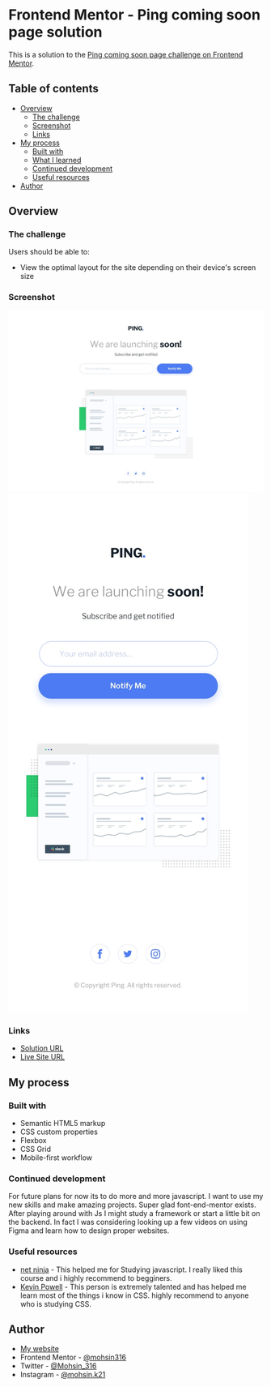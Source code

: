 # Frontend Mentor - Ping coming soon page solution

This is a solution to the [Ping coming soon page challenge on Frontend Mentor](https://www.frontendmentor.io/challenges/ping-single-column-coming-soon-page-5cadd051fec04111f7b848da).

## Table of contents

- [Overview](#overview)
  - [The challenge](#the-challenge)
  - [Screenshot](#screenshot)
  - [Links](#links)
- [My process](#my-process)
  - [Built with](#built-with)
  - [What I learned](#what-i-learned)
  - [Continued development](#continued-development)
  - [Useful resources](#useful-resources)
- [Author](#author)

## Overview

### The challenge

Users should be able to:

- View the optimal layout for the site depending on their device's screen size

### Screenshot

![desktop final solution](images/desktop-solution.jpg)
![mobile final solution](images/mobile-solution.jpg)

### Links

- [Solution URL](https://www.frontendmentor.io/solutions/accordian-using-clean-html-css-and-js-with-smooth-transitions-Yf2Bn_Dl2)
- [Live Site URL](https://mohsin316.github.io/Ping-coming-soon-page/)

## My process

### Built with

- Semantic HTML5 markup
- CSS custom properties
- Flexbox
- CSS Grid
- Mobile-first workflow

### Continued development

For future plans for now its to do more and more javascript. I want to use my new skills and make amazing projects. Super glad font-end-mentor exists. After playing around with Js I might study a framework or start a little bit on the backend. In fact I was considering looking up a few videos on using Figma and learn how to design proper websites.

### Useful resources

- [net ninja](https://netninja.dev/courses) - This helped me for Studying javascript. I really liked this course and i highly recommend to begginers.
- [Kevin Powell](https://www.youtube.com/kepowob) - This person is extremely talented and has helped me learn most of the things i know in CSS. highly recommend to anyone who is studying CSS.

## Author

- [My website](https://mohsins-solutions.netlify.app/)
- Frontend Mentor - [@mohsin316](https://www.frontendmentor.io/profile/mohsin316)
- Twitter - [@Mohsin_316](https://twitter.com/Mohsin_316)
- Instagram - [@mohsin.k21](https://www.instagram.com/mohsin.k21/)
